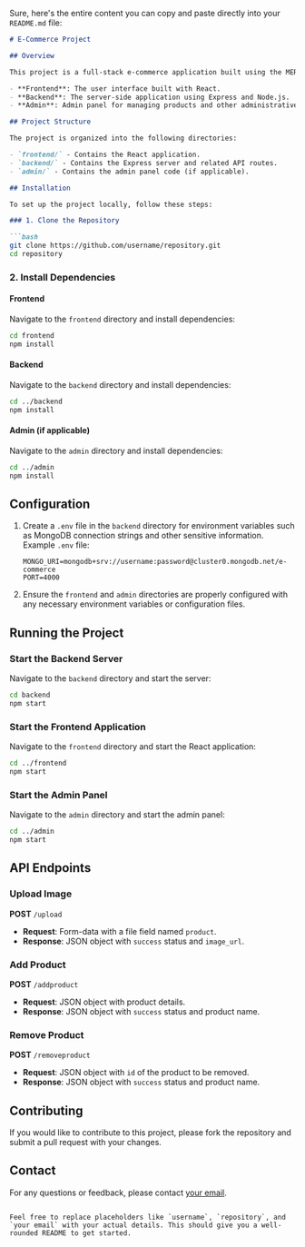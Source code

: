 Sure, here's the entire content you can copy and paste directly into your `README.md` file:

```markdown
# E-Commerce Project

## Overview

This project is a full-stack e-commerce application built using the MERN stack (MongoDB, Express.js, React, and Node.js). It includes three main components:

- **Frontend**: The user interface built with React.
- **Backend**: The server-side application using Express and Node.js.
- **Admin**: Admin panel for managing products and other administrative tasks.

## Project Structure

The project is organized into the following directories:

- `frontend/` - Contains the React application.
- `backend/` - Contains the Express server and related API routes.
- `admin/` - Contains the admin panel code (if applicable).

## Installation

To set up the project locally, follow these steps:

### 1. Clone the Repository

```bash
git clone https://github.com/username/repository.git
cd repository
```

### 2. Install Dependencies

#### Frontend

Navigate to the `frontend` directory and install dependencies:

```bash
cd frontend
npm install
```

#### Backend

Navigate to the `backend` directory and install dependencies:

```bash
cd ../backend
npm install
```

#### Admin (if applicable)

Navigate to the `admin` directory and install dependencies:

```bash
cd ../admin
npm install
```

## Configuration

1. Create a `.env` file in the `backend` directory for environment variables such as MongoDB connection strings and other sensitive information. Example `.env` file:

    ```env
    MONGO_URI=mongodb+srv://username:password@cluster0.mongodb.net/e-commerce
    PORT=4000
    ```

2. Ensure the `frontend` and `admin` directories are properly configured with any necessary environment variables or configuration files.

## Running the Project

### Start the Backend Server

Navigate to the `backend` directory and start the server:

```bash
cd backend
npm start
```

### Start the Frontend Application

Navigate to the `frontend` directory and start the React application:

```bash
cd ../frontend
npm start
```

### Start the Admin Panel 
Navigate to the `admin` directory and start the admin panel:

```bash
cd ../admin
npm start
```

## API Endpoints

### Upload Image

**POST** `/upload`

- **Request**: Form-data with a file field named `product`.
- **Response**: JSON object with `success` status and `image_url`.

### Add Product

**POST** `/addproduct`

- **Request**: JSON object with product details.
- **Response**: JSON object with `success` status and product name.

### Remove Product

**POST** `/removeproduct`

- **Request**: JSON object with `id` of the product to be removed.
- **Response**: JSON object with `success` status and product name.

## Contributing

If you would like to contribute to this project, please fork the repository and submit a pull request with your changes.

## Contact

For any questions or feedback, please contact [your email](mailto:ibrahim.zia@emumbacom).
```

Feel free to replace placeholders like `username`, `repository`, and `your email` with your actual details. This should give you a well-rounded README to get started.
